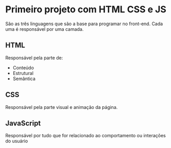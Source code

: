 # Primeiro projeto com HTML CSS e JS 
São as três linguagens que são a base para programar no front-end. Cada uma é responsável por uma camada.

## HTML 

 Responsável pela parte de:
- Conteúdo
- Estrutural
- Semântica

## CSS

Responsável pela parte visual  e animação da página.

## JavaScript

Responsável por tudo que for relacionado ao comportamento ou interações do usuário 


